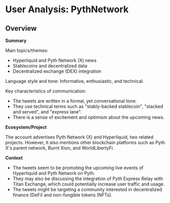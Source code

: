 # User Analysis: PythNetwork

## Overview

**Summary**

Main topics/themes:

* Hyperliquid and Pyth Network (X) news
* Stablecoins and decentralized data
* Decentralized exchange (DEX) integration

Language style and tone: Informative, enthusiastic, and technical.

Key characteristics of communication:

* The tweets are written in a formal, yet conversational tone.
* They use technical terms such as "stably-backed stablecoin", "stacked and served", and "express lane".
* There is a sense of excitement and optimism about the upcoming news.

**Ecosystem/Project**

The account advertises Pyth Network (X) and Hyperliquid, two related projects. However, it also mentions other blockchain platforms such as Pyth X's parent network, Burnt Xion, and WorldLibertyFi.

**Context**

* The tweets seem to be promoting the upcoming live events of Hyperliquid and Pyth Network on Pyth.
* They may also be discussing the integration of Pyth Express Relay with Titan Exchange, which could potentially increase user traffic and usage.
* The tweets might be targeting a community interested in decentralized finance (DeFi) and non-fungible tokens (NFTs).